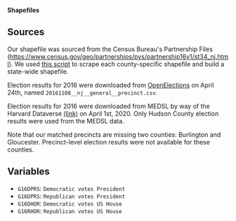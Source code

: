 
__Shapefiles__

## Sources
Our shapefile was sourced from the Census Bureau's Partnership Files (https://www.census.gov/geo/partnerships/pvs/partnership16v1/st34_nj.html). We used [this script](https://github.com/PrincetonUniversity/gerryspam/blob/master/General/scrape_partnership.py) to scrape each county-specific shapefile and build a state-wide shapefile. 

Election results for 2016 were downloaded from [OpenElections](https://github.com/openelections/openelections-data-nj/blob/master/2016/20161108__nj__general__precinct.csv) on April 24th, named `20161108__nj__general__precinct.csv`. 

Election results for 2016 were downloaded from MEDSL by way of the Harvard Dataverse [(link)](https://dataverse.harvard.edu/dataset.xhtml?persistentId=doi:10.7910/DVN/PSKDUJ) on April 1st, 2020. Only Hudson County election results were used from the MEDSL data.

Note that our matched precincts are missing two counties: Burlington and Gloucester. Precinct-level election results were not available for these counties. 

## Variables

* `G16DPRS`: `Democratic votes President`
* `G16DPRS`: `Republican votes President`
* `G16DHOR`: `Democratic votes US House`
* `G16RHOR`: `Republican votes US House`